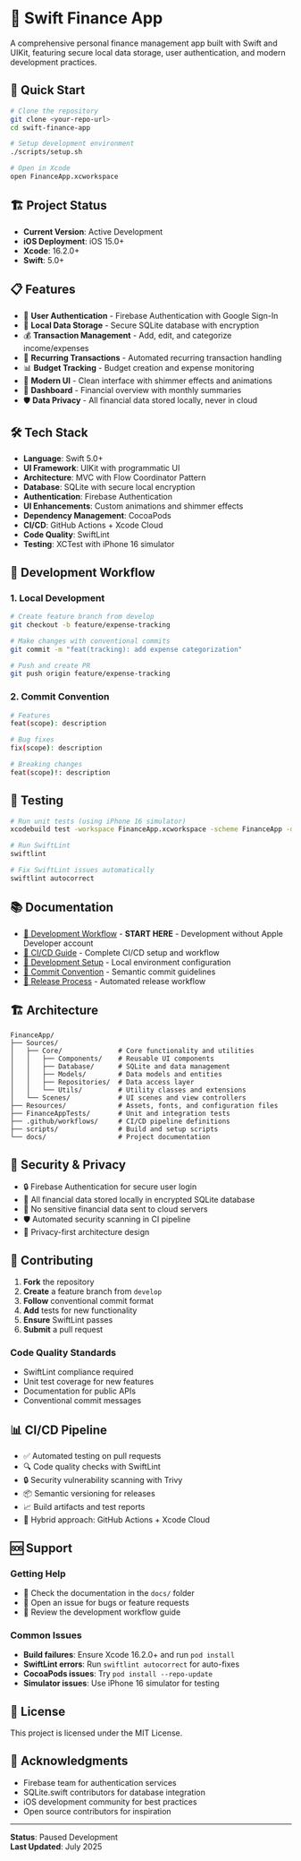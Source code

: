 # 📱 Swift Finance App

A comprehensive personal finance management app built with Swift and UIKit, featuring secure local data storage, user authentication, and modern development practices.

## 🚀 Quick Start

```bash
# Clone the repository
git clone <your-repo-url>
cd swift-finance-app

# Setup development environment
./scripts/setup.sh

# Open in Xcode
open FinanceApp.xcworkspace
```

## 🏗️ Project Status

- **Current Version**: Active Development
- **iOS Deployment**: iOS 15.0+
- **Xcode**: 16.2.0+
- **Swift**: 5.0+

## 📋 Features

- 🔐 **User Authentication** - Firebase Authentication with Google Sign-In
- 💾 **Local Data Storage** - Secure SQLite database with encryption
- 💰 **Transaction Management** - Add, edit, and categorize income/expenses
- 🔄 **Recurring Transactions** - Automated recurring transaction handling
- 📊 **Budget Tracking** - Budget creation and expense monitoring
- 🎨 **Modern UI** - Clean interface with shimmer effects and animations
- 📱 **Dashboard** - Financial overview with monthly summaries
- 🛡️ **Data Privacy** - All financial data stored locally, never in cloud

## 🛠️ Tech Stack

- **Language**: Swift 5.0+
- **UI Framework**: UIKit with programmatic UI
- **Architecture**: MVC with Flow Coordinator Pattern
- **Database**: SQLite with secure local encryption
- **Authentication**: Firebase Authentication
- **UI Enhancements**: Custom animations and shimmer effects
- **Dependency Management**: CocoaPods
- **CI/CD**: GitHub Actions + Xcode Cloud
- **Code Quality**: SwiftLint
- **Testing**: XCTest with iPhone 16 simulator

## 🔄 Development Workflow

### 1. Local Development
```bash
# Create feature branch from develop
git checkout -b feature/expense-tracking

# Make changes with conventional commits
git commit -m "feat(tracking): add expense categorization"

# Push and create PR
git push origin feature/expense-tracking
```

### 2. Commit Convention
```bash
# Features
feat(scope): description

# Bug fixes
fix(scope): description

# Breaking changes
feat(scope)!: description
```

## 🧪 Testing

```bash
# Run unit tests (using iPhone 16 simulator)
xcodebuild test -workspace FinanceApp.xcworkspace -scheme FinanceApp -destination 'platform=iOS Simulator,name=iPhone 16,OS=latest'

# Run SwiftLint
swiftlint

# Fix SwiftLint issues automatically
swiftlint autocorrect
```

## 📚 Documentation

- [🔄 Development Workflow](docs/DEVELOPMENT-WORKFLOW.md) - **START HERE** - Development without Apple Developer account
- [📖 CI/CD Guide](docs/CI-CD-GUIDE.md) - Complete CI/CD setup and workflow
- [🔧 Development Setup](docs/CI-CD-GUIDE.md#local-development-setup) - Local environment configuration
- [📝 Commit Convention](docs/CI-CD-GUIDE.md#commit-convention) - Semantic commit guidelines
- [🚀 Release Process](docs/CI-CD-GUIDE.md#release-process) - Automated release workflow

## 🏗️ Architecture

```
FinanceApp/
├── Sources/
│   ├── Core/              # Core functionality and utilities
│   │   ├── Components/    # Reusable UI components
│   │   ├── Database/      # SQLite and data management
│   │   ├── Models/        # Data models and entities
│   │   ├── Repositories/  # Data access layer
│   │   └── Utils/         # Utility classes and extensions
│   └── Scenes/            # UI scenes and view controllers
├── Resources/             # Assets, fonts, and configuration files
├── FinanceAppTests/       # Unit and integration tests
├── .github/workflows/     # CI/CD pipeline definitions
├── scripts/               # Build and setup scripts
└── docs/                  # Project documentation
```

## 🔐 Security & Privacy

- 🔒 Firebase Authentication for secure user login
- 💾 All financial data stored locally in encrypted SQLite database
- 🔐 No sensitive financial data sent to cloud servers
- 🛡️ Automated security scanning in CI pipeline
- 📱 Privacy-first architecture design

## 🤝 Contributing

1. **Fork** the repository
2. **Create** a feature branch from `develop`
3. **Follow** conventional commit format
4. **Add** tests for new functionality
5. **Ensure** SwiftLint passes
6. **Submit** a pull request

### Code Quality Standards
- SwiftLint compliance required
- Unit test coverage for new features
- Documentation for public APIs
- Conventional commit messages

## 📊 CI/CD Pipeline

- ✅ Automated testing on pull requests
- 🔍 Code quality checks with SwiftLint
- 🔒 Security vulnerability scanning with Trivy
- 📦 Semantic versioning for releases
- 📈 Build artifacts and test reports
- 🚀 Hybrid approach: GitHub Actions + Xcode Cloud

## 🆘 Support

### Getting Help
- 📖 Check the documentation in the `docs/` folder
- 🐛 Open an issue for bugs or feature requests
- 💬 Review the development workflow guide

### Common Issues
- **Build failures**: Ensure Xcode 16.2.0+ and run `pod install`
- **SwiftLint errors**: Run `swiftlint autocorrect` for auto-fixes
- **CocoaPods issues**: Try `pod install --repo-update`
- **Simulator issues**: Use iPhone 16 simulator for testing

## 📄 License

This project is licensed under the MIT License.

## 🙏 Acknowledgments

- Firebase team for authentication services
- SQLite.swift contributors for database integration
- iOS development community for best practices
- Open source contributors for inspiration

---

**Status**: Paused Development  
**Last Updated**: July 2025 